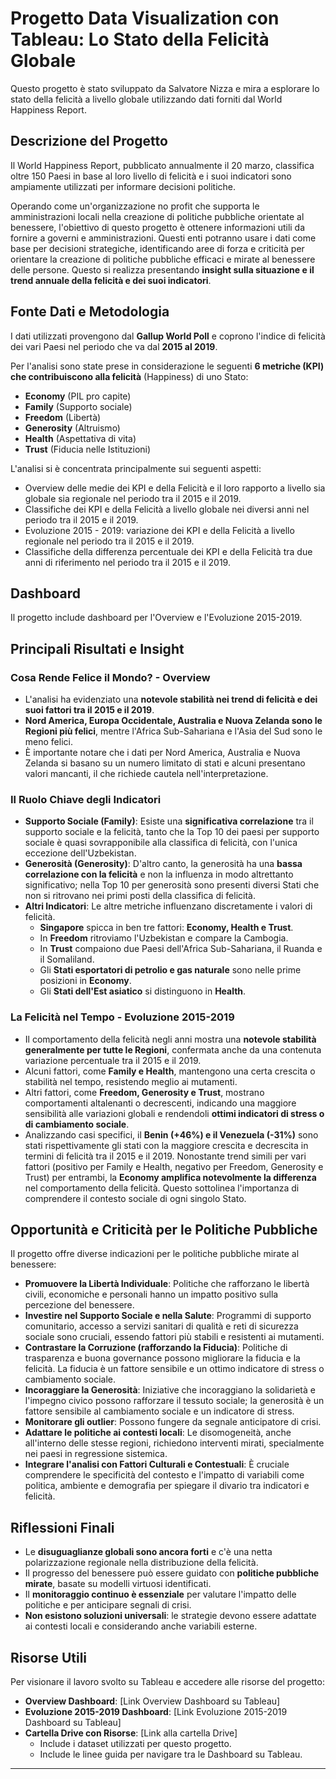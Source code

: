 # Progetto Data Visualization con Tableau: Lo Stato della Felicità Globale

Questo progetto è stato sviluppato da Salvatore Nizza e mira a esplorare lo stato della felicità a livello globale utilizzando dati forniti dal World Happiness Report.

## Descrizione del Progetto

Il World Happiness Report, pubblicato annualmente il 20 marzo, classifica oltre 150 Paesi in base al loro livello di felicità e i suoi indicatori sono ampiamente utilizzati per informare decisioni politiche.

Operando come un'organizzazione no profit che supporta le amministrazioni locali nella creazione di politiche pubbliche orientate al benessere, l'obiettivo di questo progetto è ottenere informazioni utili da fornire a governi e amministrazioni. Questi enti potranno usare i dati come base per decisioni strategiche, identificando aree di forza e criticità per orientare la creazione di politiche pubbliche efficaci e mirate al benessere delle persone. Questo si realizza presentando **insight sulla situazione e il trend annuale della felicità e dei suoi indicatori**.

## Fonte Dati e Metodologia

I dati utilizzati provengono dal **Gallup World Poll** e coprono l'indice di felicità dei vari Paesi nel periodo che va dal **2015 al 2019**.

Per l'analisi sono state prese in considerazione le seguenti **6 metriche (KPI) che contribuiscono alla felicità** (Happiness) di uno Stato:
*   **Economy** (PIL pro capite)
*   **Family** (Supporto sociale)
*   **Freedom** (Libertà)
*   **Generosity** (Altruismo)
*   **Health** (Aspettativa di vita)
*   **Trust** (Fiducia nelle Istituzioni)

L'analisi si è concentrata principalmente sui seguenti aspetti:
*   Overview delle medie dei KPI e della Felicità e il loro rapporto a livello sia globale sia regionale nel periodo tra il 2015 e il 2019.
*   Classifiche dei KPI e della Felicità a livello globale nei diversi anni nel periodo tra il 2015 e il 2019.
*   Evoluzione 2015 - 2019: variazione dei KPI e della Felicità a livello regionale nel periodo tra il 2015 e il 2019.
*   Classifiche della differenza percentuale dei KPI e della Felicità tra due anni di riferimento nel periodo tra il 2015 e il 2019.

## Dashboard

Il progetto include dashboard per l'Overview e l'Evoluzione 2015-2019.

## Principali Risultati e Insight

### Cosa Rende Felice il Mondo? - Overview
*   L'analisi ha evidenziato una **notevole stabilità nei trend di felicità e dei suoi fattori tra il 2015 e il 2019**.
*   **Nord America, Europa Occidentale, Australia e Nuova Zelanda sono le Regioni più felici**, mentre l'Africa Sub-Sahariana e l'Asia del Sud sono le meno felici.
*   È importante notare che i dati per Nord America, Australia e Nuova Zelanda si basano su un numero limitato di stati e alcuni presentano valori mancanti, il che richiede cautela nell'interpretazione.

### Il Ruolo Chiave degli Indicatori
*   **Supporto Sociale (Family)**: Esiste una **significativa correlazione** tra il supporto sociale e la felicità, tanto che la Top 10 dei paesi per supporto sociale è quasi sovrapponibile alla classifica di felicità, con l'unica eccezione dell'Uzbekistan.
*   **Generosità (Generosity)**: D'altro canto, la generosità ha una **bassa correlazione con la felicità** e non la influenza in modo altrettanto significativo; nella Top 10 per generosità sono presenti diversi Stati che non si ritrovano nei primi posti della classifica di felicità.
*   **Altri Indicatori**: Le altre metriche influenzano discretamente i valori di felicità.
    *   **Singapore** spicca in ben tre fattori: **Economy, Health e Trust**.
    *   In **Freedom** ritroviamo l'Uzbekistan e compare la Cambogia.
    *   In **Trust** compaiono due Paesi dell'Africa Sub-Sahariana, il Ruanda e il Somaliland.
    *   Gli **Stati esportatori di petrolio e gas naturale** sono nelle prime posizioni in **Economy**.
    *   Gli **Stati dell'Est asiatico** si distinguono in **Health**.

### La Felicità nel Tempo - Evoluzione 2015-2019
*   Il comportamento della felicità negli anni mostra una **notevole stabilità generalmente per tutte le Regioni**, confermata anche da una contenuta variazione percentuale tra il 2015 e il 2019.
*   Alcuni fattori, come **Family e Health**, mantengono una certa crescita o stabilità nel tempo, resistendo meglio ai mutamenti.
*   Altri fattori, come **Freedom, Generosity e Trust**, mostrano comportamenti altalenanti o decrescenti, indicando una maggiore sensibilità alle variazioni globali e rendendoli **ottimi indicatori di stress o di cambiamento sociale**.
*   Analizzando casi specifici, il **Benin (+46%) e il Venezuela (-31%)** sono stati rispettivamente gli stati con la maggiore crescita e decrescita in termini di felicità tra il 2015 e il 2019. Nonostante trend simili per vari fattori (positivo per Family e Health, negativo per Freedom, Generosity e Trust) per entrambi, la **Economy amplifica notevolmente la differenza** nel comportamento della felicità. Questo sottolinea l'importanza di comprendere il contesto sociale di ogni singolo Stato.

## Opportunità e Criticità per le Politiche Pubbliche

Il progetto offre diverse indicazioni per le politiche pubbliche mirate al benessere:
*   **Promuovere la Libertà Individuale**: Politiche che rafforzano le libertà civili, economiche e personali hanno un impatto positivo sulla percezione del benessere.
*   **Investire nel Supporto Sociale e nella Salute**: Programmi di supporto comunitario, accesso a servizi sanitari di qualità e reti di sicurezza sociale sono cruciali, essendo fattori più stabili e resistenti ai mutamenti.
*   **Contrastare la Corruzione (rafforzando la Fiducia)**: Politiche di trasparenza e buona governance possono migliorare la fiducia e la felicità. La fiducia è un fattore sensibile e un ottimo indicatore di stress o cambiamento sociale.
*   **Incoraggiare la Generosità**: Iniziative che incoraggiano la solidarietà e l'impegno civico possono rafforzare il tessuto sociale; la generosità è un fattore sensibile al cambiamento sociale e un indicatore di stress.
*   **Monitorare gli outlier**: Possono fungere da segnale anticipatore di crisi.
*   **Adattare le politiche ai contesti locali**: Le disomogeneità, anche all'interno delle stesse regioni, richiedono interventi mirati, specialmente nei paesi in regressione sistemica.
*   **Integrare l'analisi con Fattori Culturali e Contestuali**: È cruciale comprendere le specificità del contesto e l'impatto di variabili come politica, ambiente e demografia per spiegare il divario tra indicatori e felicità.

## Riflessioni Finali

*   Le **disuguaglianze globali sono ancora forti** e c'è una netta polarizzazione regionale nella distribuzione della felicità.
*   Il progresso del benessere può essere guidato con **politiche pubbliche mirate**, basate su modelli virtuosi identificati.
*   Il **monitoraggio continuo è essenziale** per valutare l'impatto delle politiche e per anticipare segnali di crisi.
*   **Non esistono soluzioni universali**: le strategie devono essere adattate ai contesti locali e considerando anche variabili esterne.

## Risorse Utili

Per visionare il lavoro svolto su Tableau e accedere alle risorse del progetto:
*   **Overview Dashboard**: [Link Overview Dashboard su Tableau]
*   **Evoluzione 2015-2019 Dashboard**: [Link Evoluzione 2015-2019 Dashboard su Tableau]
*   **Cartella Drive con Risorse**: [Link alla cartella Drive]
    *   Include i dataset utilizzati per questo progetto.
    *   Include le linee guida per navigare tra le Dashboard su Tableau.

---
